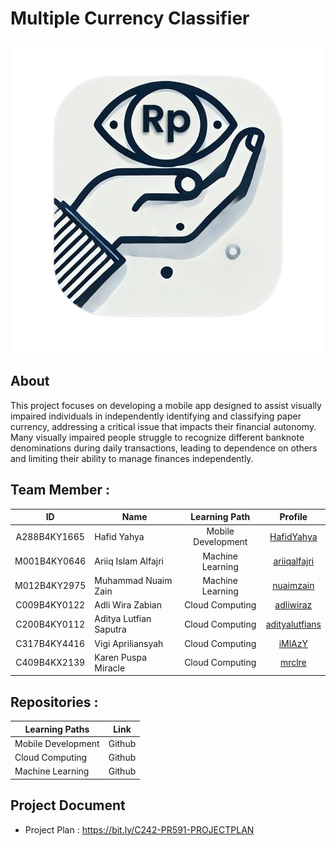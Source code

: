 # Multiple Currency Classifier
<div align="center">
  <img src="images.png" alt="Logo" width="500" height=500"/>
</div>

## About
This project focuses on developing a mobile app designed to assist visually impaired individuals in independently identifying and classifying paper currency, addressing a critical issue that impacts their financial autonomy. Many visually impaired people struggle to recognize different banknote denominations during daily transactions, leading to dependence on others and limiting their ability to manage finances independently.


## Team Member :
|      ID      | Name                   |     Learning Path   |    Profile                                          |
|:------------:|------------------------|:-------------------:|:---------------------------------------------------:|
| A288B4KY1665 | Hafid Yahya            | Mobile Development  | [HafidYahya](https://github.com/HafidYahya)         |
| M001B4KY0646 | Ariiq Islam Alfajri    | Machine Learning    | [ariiqalfajri](https://github.com/ariiqalfajri)     |
| M012B4KY2975 | Muhammad Nuaim Zain    | Machine Learning    | [nuaimzain](https://github.com/nuaimzain)           |
| C009B4KY0122 | Adli Wira Zabian       | Cloud Computing     | [adliwiraz](https://github.com/adliwiraz)           |
| C200B4KY0112 | Aditya Lutfian Saputra | Cloud Computing     | [adityalutfians](https://github.com/adityalutfians) |
| C317B4KY4416 | Vigi Apriliansyah      | Cloud Computing     | [iMlAzY](https://github.com/vigiapriliansyah)       |
| C409B4KX2139 | Karen Puspa Miracle    | Cloud Computing     | [mrclre](https://github.com/mrclre)                 | 


## Repositories :
| Learning Paths	   | Link   |
|--------------------|:------:|
| Mobile Development | Github |
| Cloud Computing    | Github |
| Machine Learning	 | Github |

## Project Document
* Project Plan : https://bit.ly/C242-PR591-PROJECTPLAN
